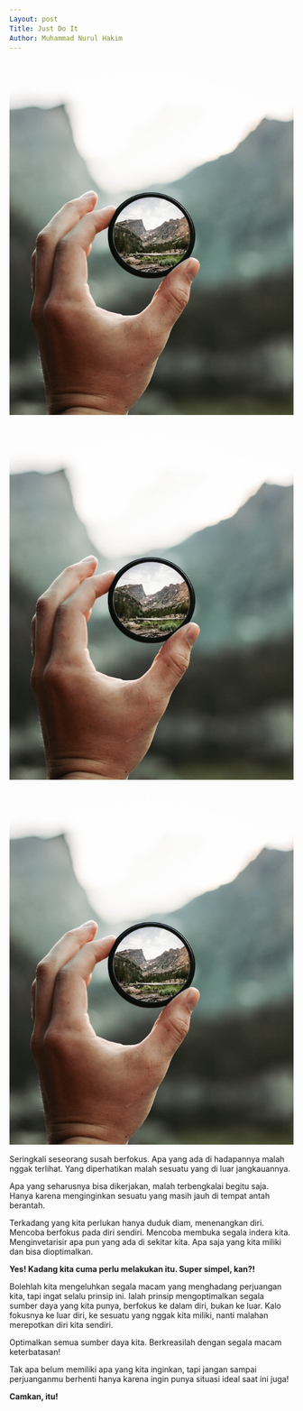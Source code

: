 ```yaml
---
Layout: post
Title: Just Do It
Author: Muhammad Nurul Hakim
---
```


![Focus image](/images/pexels-ethan-sees-2853432.jpg)

<img src="https://github.com/kimsanada/blog/blob/utama/images/pexels-ethan-sees-2853432.jpg" >
<p align=center><img src="https://github.com/kimsanada/blog/blob/utama/images/pexels-ethan-sees-2853432.jpg" alt="Fokus" border="0"></a></p>

Seringkali seseorang susah berfokus. Apa yang ada di hadapannya malah nggak terlihat. Yang diperhatikan malah sesuatu yang di luar jangkauannya.

Apa yang seharusnya bisa dikerjakan, malah terbengkalai begitu saja. Hanya karena menginginkan sesuatu yang masih jauh di tempat antah berantah.

Terkadang yang kita perlukan hanya duduk diam, menenangkan diri. Mencoba berfokus pada diri sendiri. Mencoba membuka segala indera kita. Menginvetarisir apa pun yang ada di sekitar kita. Apa saja yang kita miliki dan bisa dioptimalkan.

**Yes! Kadang kita cuma perlu melakukan itu. Super simpel, kan?!**

Bolehlah kita mengeluhkan segala macam yang menghadang perjuangan kita, tapi ingat selalu prinsip ini. Ialah prinsip mengoptimalkan segala sumber daya yang kita punya, berfokus ke dalam diri, bukan ke luar. Kalo fokusnya ke luar diri, ke sesuatu yang nggak kita miliki, nanti malahan merepotkan diri kita sendiri.

Optimalkan semua sumber daya kita. Berkreasilah dengan segala macam keterbatasan!

Tak apa belum memiliki apa yang kita inginkan, tapi jangan sampai perjuanganmu berhenti hanya karena ingin punya situasi ideal saat ini juga!

**Camkan, itu!**

